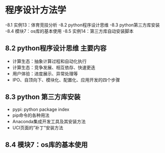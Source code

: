 # 程序设计方法学

-8.1 实例13：体育竞技分析
-8.2 python程序设计思维
-8.3 python第三方库安装
-8.4 模块7：os库的基本使用
-8.5 实例14：第三方库自动安装脚本

## 8.2 python程序设计思维 主要内容

- 计算生态：抽象计算过程和自动化执行
- 计算生态：竞争发展、相互依存、快速更迭
- 用户体验：进度展示、异常处理等
- IPO、自顶向下、模块化、配置化、应用开发的四个步骤


## 8.3 python 第三方库安装
- pypi: python package index
- pip命令的各种用法
- Anaconda集成开发工具及其安装方法
- UCI页面的”补丁“安装方法

## 8.4 模块7：os库的基本使用
